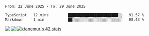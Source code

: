 <!--START_SECTION:waka-->

```txt
From: 22 June 2025 - To: 29 June 2025

TypeScript   12 mins         ███████████████████████░░   91.57 %
Markdown     1 min           ██░░░░░░░░░░░░░░░░░░░░░░░   08.43 %
```

<!--END_SECTION:waka-->
<a href="https://github.com/anuraghazra/github-readme-stats">
  <img align="left" src="https://github-readme-stats.vercel.app/api?username=Tanesan&count_private=true&show_icons=true" />
<img align="left" src="https://github-readme-stats.vercel.app/api/top-langs/?username=Tanesan" />
</a>

[![ktanemur's 42 stats](https://badge42.vercel.app/api/v2/cl1wslf6s002109l771rng2w8/stats?cursusId=21&coalitionId=62)](https://github.com/JaeSeoKim/badge42)
